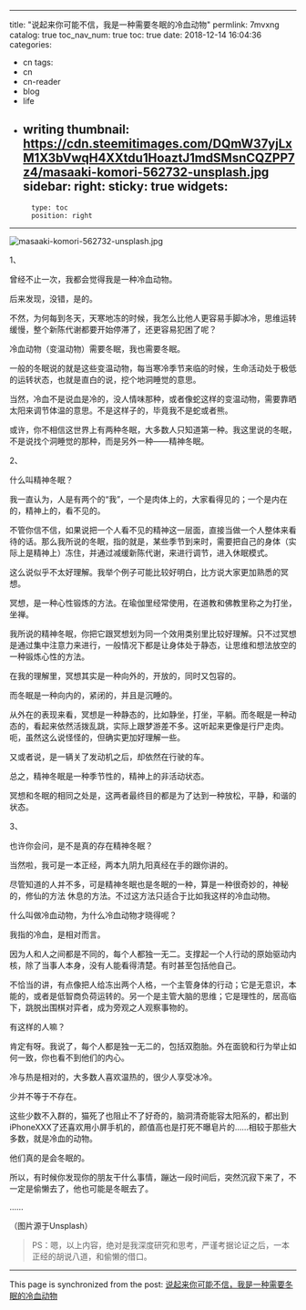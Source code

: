 
---
title: "说起来你可能不信，我是一种需要冬眠的冷血动物"
permlink: 7mvxng
catalog: true
toc_nav_num: true
toc: true
date: 2018-12-14 16:04:36
categories:
- cn
tags:
- cn
- cn-reader
- blog
- life
- writing
thumbnail: https://cdn.steemitimages.com/DQmW37yjLxM1X3bVwqH4XXtdu1HoaztJ1mdSMsnCQZPP7z4/masaaki-komori-562732-unsplash.jpg
sidebar:
    right:
        sticky: true
widgets:
    -
        type: toc
        position: right
---


![masaaki-komori-562732-unsplash.jpg](https://cdn.steemitimages.com/DQmW37yjLxM1X3bVwqH4XXtdu1HoaztJ1mdSMsnCQZPP7z4/masaaki-komori-562732-unsplash.jpg)

1、

曾经不止一次，我都会觉得我是一种冷血动物。

后来发现，没错，是的。

不然，为何每到冬天，天寒地冻的时候，我怎么比他人更容易手脚冰冷，思维运转缓慢，整个新陈代谢都要开始停滞了，还更容易犯困了呢？

冷血动物（变温动物）需要冬眠，我也需要冬眠。

一般的冬眠说的就是这些变温动物，每当寒冷季节来临的时候，生命活动处于极低的运转状态，也就是直白的说，挖个地洞睡觉的意思。

当然，冷血不是说血是冷的，没人情味那种，或者像蛇这样的变温动物，需要靠晒太阳来调节体温的意思。不是这样子的，毕竟我不是蛇或者熊。

或许，你不相信这世界上有两种冬眠，大多数人只知道第一种。我这里说的冬眠，不是说找个洞睡觉的那种，而是另外一种——精神冬眠。

2、

什么叫精神冬眠？

我一直认为，人是有两个的“我”，一个是肉体上的，大家看得见的；一个是内在的，精神上的，看不见的。

不管你信不信，如果说把一个人看不见的精神这一层面，直接当做一个人整体来看待的话。那么我所说的冬眠，指的就是，某些季节到来时，需要把自己的身体（实际上是精神上）冻住，并通过减缓新陈代谢，来进行调节，进入休眠模式。

这么说似乎不太好理解。我举个例子可能比较好明白，比方说大家更加熟悉的冥想。

冥想，是一种心性锻炼的方法。在瑜伽里经常使用，在道教和佛教里称之为打坐，坐禅。

我所说的精神冬眠，你把它跟冥想划为同一个效用类别里比较好理解。只不过冥想是通过集中注意力来进行，一般情况下都是让身体处于静态，让思维和想法放空的一种锻炼心性的方法。

在我的理解里，冥想其实是一种向外的，开放的，同时又包容的。

而冬眠是一种向内的，紧闭的，并且是沉睡的。

从外在的表现来看，冥想是一种静态的，比如静坐，打坐，平躺。而冬眠是一种动态的，看起来依然活拨乱跳，实际上跟梦游差不多。这听起来更像是行尸走肉。呃，虽然这么说怪怪的，但确实更加好理解一些。

又或者说，是一辆关了发动机之后，却依然在行驶的车。

总之，精神冬眠是一种季节性的，精神上的非活动状态。

冥想和冬眠的相同之处是，这两者最终目的都是为了达到一种放松，平静，和谐的状态。

3、

也许你会问，是不是真的存在精神冬眠？

当然啦，我可是一本正经，两本九阴九阳真经在手的跟你讲的。

尽管知道的人并不多，可是精神冬眠也是冬眠的一种，算是一种很奇妙的，神秘的，修仙的方法 休息的方法。不过这方法只适合于比如我这样的冷血动物。

什么叫做冷血动物，为什么冷血动物才晓得呢？

我指的冷血，是相对而言。

因为人和人之间都是不同的，每个人都独一无二。支撑起一个人行动的原始驱动内核，除了当事人本身，没有人能看得清楚。有时甚至包括他自己。

不恰当的讲，有点像把人给冻出两个人格，一个主管身体的行动；它是无意识，本能的，或者是低智商负荷运转的。另一个是主管大脑的思维；它是理性的，居高临下，跳脱出围棋对弈者，成为旁观之人观察事物的。

有这样的人嘛？

肯定有呀。我说了，每个人都是独一无二的，包括双胞胎。外在面貌和行为举止如何一致，你也看不到他们的内心。

冷与热是相对的，大多数人喜欢温热的，很少人享受冰冷。

少并不等于不存在。

这些少数不入群的，猫死了也阻止不了好奇的，脑洞清奇能容太阳系的，都出到iPhoneXXX了还喜欢用小屏手机的，颜值高也是打死不曝皂片的……相较于那些大多数，就是冷血的动物。

他们真的是会冬眠的。

所以，有时候你发现你的朋友干什么事情，蹦达一段时间后，突然沉寂下来了，不一定是偷懒去了，他也可能是冬眠去了。

……

（图片源于Unsplash）

>PS：嗯，以上内容，绝对是我深度研究和思考，严谨考据论证之后，一本正经的胡说八道，和偷懒的借口。

- - -

This page is synchronized from the post: [说起来你可能不信，我是一种需要冬眠的冷血动物](https://steemit.com/@jianan/7mvxng)
